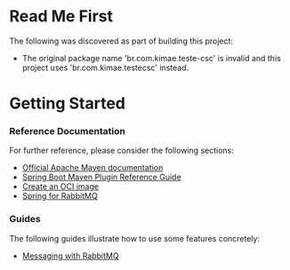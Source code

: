 # Read Me First
The following was discovered as part of building this project:

* The original package name 'br.com.kimae.teste-csc' is invalid and this project uses 'br.com.kimae.testecsc' instead.

# Getting Started

### Reference Documentation
For further reference, please consider the following sections:

* [Official Apache Maven documentation](https://maven.apache.org/guides/index.html)
* [Spring Boot Maven Plugin Reference Guide](https://docs.spring.io/spring-boot/docs/2.4.3/maven-plugin/reference/html/)
* [Create an OCI image](https://docs.spring.io/spring-boot/docs/2.4.3/maven-plugin/reference/html/#build-image)
* [Spring for RabbitMQ](https://docs.spring.io/spring-boot/docs/2.4.3/reference/htmlsingle/#boot-features-amqp)

### Guides
The following guides illustrate how to use some features concretely:

* [Messaging with RabbitMQ](https://spring.io/guides/gs/messaging-rabbitmq/)

